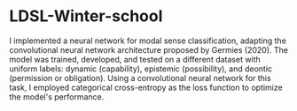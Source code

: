 # LDSL-Winter-school

I implemented a neural network for modal sense classification, adapting the convolutional neural network architecture proposed by Germies (2020). The model was trained, developed, and tested on a different dataset with uniform labels: dynamic (capability), epistemic (possibility), and deontic (permission or obligation). Using a convolutional neural network for this task, I employed categorical cross-entropy as the loss function to optimize the model's performance.







